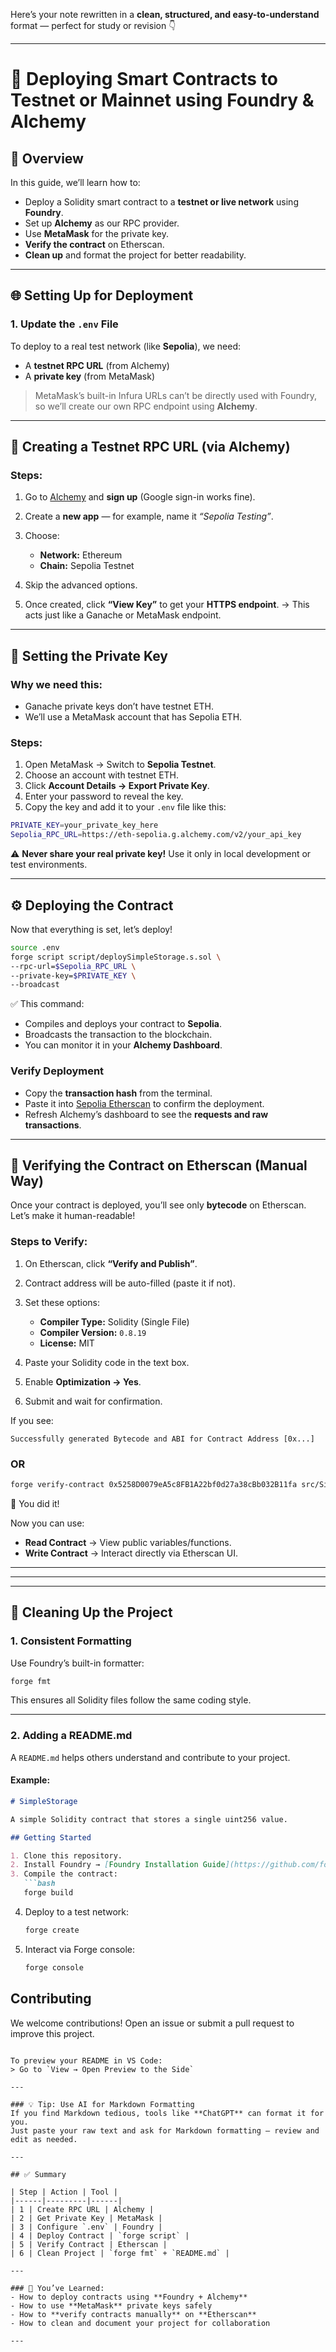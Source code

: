 Here’s your note rewritten in a **clean, structured, and easy-to-understand** format — perfect for study or revision 👇

---

# 🚀 Deploying Smart Contracts to Testnet or Mainnet using Foundry & Alchemy

## 🧠 Overview

In this guide, we’ll learn how to:

* Deploy a Solidity smart contract to a **testnet or live network** using **Foundry**.
* Set up **Alchemy** as our RPC provider.
* Use **MetaMask** for the private key.
* **Verify the contract** on Etherscan.
* **Clean up** and format the project for better readability.

---

## 🌐 Setting Up for Deployment

### 1. Update the `.env` File

To deploy to a real test network (like **Sepolia**), we need:

* A **testnet RPC URL** (from Alchemy)
* A **private key** (from MetaMask)

> MetaMask’s built-in Infura URLs can’t be directly used with Foundry, so we’ll create our own RPC endpoint using **Alchemy**.

---

## 🔗 Creating a Testnet RPC URL (via Alchemy)

### Steps:

1. Go to [Alchemy](https://alchemy.com) and **sign up** (Google sign-in works fine).
2. Create a **new app** — for example, name it *“Sepolia Testing”*.
3. Choose:

   * **Network:** Ethereum
   * **Chain:** Sepolia Testnet
4. Skip the advanced options.
5. Once created, click **“View Key”** to get your **HTTPS endpoint**.
   → This acts just like a Ganache or MetaMask endpoint.

---

## 🔑 Setting the Private Key

### Why we need this:

* Ganache private keys don’t have testnet ETH.
* We’ll use a MetaMask account that has Sepolia ETH.

### Steps:

1. Open MetaMask → Switch to **Sepolia Testnet**.
2. Choose an account with testnet ETH.
3. Click **Account Details → Export Private Key**.
4. Enter your password to reveal the key.
5. Copy the key and add it to your `.env` file like this:

```bash
PRIVATE_KEY=your_private_key_here
Sepolia_RPC_URL=https://eth-sepolia.g.alchemy.com/v2/your_api_key
```

⚠️ **Never share your real private key!**
Use it only in local development or test environments.

---

## ⚙️ Deploying the Contract

Now that everything is set, let’s deploy!

```bash
source .env
forge script script/deploySimpleStorage.s.sol \
--rpc-url=$Sepolia_RPC_URL \
--private-key=$PRIVATE_KEY \
--broadcast
```

✅ This command:

* Compiles and deploys your contract to **Sepolia**.
* Broadcasts the transaction to the blockchain.
* You can monitor it in your **Alchemy Dashboard**.

### Verify Deployment

* Copy the **transaction hash** from the terminal.
* Paste it into [Sepolia Etherscan](https://sepolia.etherscan.io/) to confirm the deployment.
* Refresh Alchemy’s dashboard to see the **requests and raw transactions**.

---

## 🧾 Verifying the Contract on Etherscan (Manual Way)

Once your contract is deployed, you’ll see only **bytecode** on Etherscan.
Let’s make it human-readable!

### Steps to Verify:

1. On Etherscan, click **“Verify and Publish”**.
2. Contract address will be auto-filled (paste it if not).
3. Set these options:

   * **Compiler Type:** Solidity (Single File)
   * **Compiler Version:** `0.8.19`
   * **License:** MIT
4. Paste your Solidity code in the text box.
5. Enable **Optimization → Yes**.
6. Submit and wait for confirmation.

If you see:

```
Successfully generated Bytecode and ABI for Contract Address [0x...]
```
### OR

```bash
forge verify-contract 0x5258D0079eA5c8FB1A22bf0d27a38cBb032B11fa src/SimpleStorage.sol:SimpleStorage --rpc-url $SEPOLIA_RPC_URL --chain sepolia --verifier etherscan --etherscan-api-key $ETHERSCAN_API_KEY
```


🎉 You did it!

Now you can use:

* **Read Contract** → View public variables/functions.
* **Write Contract** → Interact directly via Etherscan UI.

---
---
---

## 🧹 Cleaning Up the Project

### 1. Consistent Formatting

Use Foundry’s built-in formatter:

```bash
forge fmt
```

This ensures all Solidity files follow the same coding style.

---

### 2. Adding a README.md

A `README.md` helps others understand and contribute to your project.

#### Example:

````markdown
# SimpleStorage

A simple Solidity contract that stores a single uint256 value.

## Getting Started

1. Clone this repository.
2. Install Foundry → [Foundry Installation Guide](https://github.com/foundry-rs/foundry)
3. Compile the contract:
   ```bash
   forge build
````

4. Deploy to a test network:

   ```bash
   forge create
   ```
5. Interact via Forge console:

   ```bash
   forge console
   ```

## Contributing

We welcome contributions!
Open an issue or submit a pull request to improve this project.

```

To preview your README in VS Code:
> Go to `View → Open Preview to the Side`

---

### 💡 Tip: Use AI for Markdown Formatting
If you find Markdown tedious, tools like **ChatGPT** can format it for you.  
Just paste your raw text and ask for Markdown formatting — review and edit as needed.

---

## ✅ Summary

| Step | Action | Tool |
|------|---------|------|
| 1 | Create RPC URL | Alchemy |
| 2 | Get Private Key | MetaMask |
| 3 | Configure `.env` | Foundry |
| 4 | Deploy Contract | `forge script` |
| 5 | Verify Contract | Etherscan |
| 6 | Clean Project | `forge fmt` + `README.md` |

---

### 🎯 You’ve Learned:
- How to deploy contracts using **Foundry + Alchemy**  
- How to use **MetaMask** private keys safely  
- How to **verify contracts manually** on **Etherscan**  
- How to clean and document your project for collaboration  

---
```
